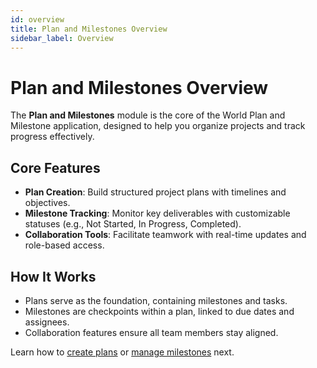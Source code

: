 ```yaml
---
id: overview
title: Plan and Milestones Overview
sidebar_label: Overview
---
```


# Plan and Milestones Overview

The **Plan and Milestones** module is the core of the World Plan and Milestone application, designed to help you organize projects and track progress effectively.

## Core Features

- **Plan Creation**: Build structured project plans with timelines and objectives.
- **Milestone Tracking**: Monitor key deliverables with customizable statuses (e.g., Not Started, In Progress, Completed).
- **Collaboration Tools**: Facilitate teamwork with real-time updates and role-based access.

## How It Works

- Plans serve as the foundation, containing milestones and tasks.
- Milestones are checkpoints within a plan, linked to due dates and assignees.
- Collaboration features ensure all team members stay aligned.

Learn how to [create plans](#creating-plans) or [manage milestones](#managing-milestones) next.
